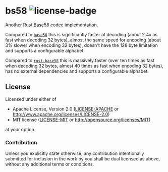 # bs58 ![license-badge][]

Another Rust [Base58][] codec implementation.

Compared to [`base58`][] this is significantly faster at decoding (about
2.4x as fast when decoding 32 bytes), almost the same speed for encoding
(about 3% slower when encoding 32 bytes), doesn't have the 128 byte
limitation and supports a configurable alphabet.

Compared to [`rust-base58`][] this is massively faster (over ten times as
fast when decoding 32 bytes, almost 40 times as fast when encoding 32
bytes), has no external dependencies and supports a configurable alphabet.

## License

Licensed under either of

 * Apache License, Version 2.0 ([LICENSE-APACHE](LICENSE-APACHE) or http://www.apache.org/licenses/LICENSE-2.0)
 * MIT license ([LICENSE-MIT](LICENSE-MIT) or http://opensource.org/licenses/MIT)

at your option.

### Contribution

Unless you explicitly state otherwise, any contribution intentionally submitted
for inclusion in the work by you shall be dual licensed as above, without any
additional terms or conditions.

[license-badge]: https://img.shields.io/badge/license-MIT/Apache--2.0-lightgray.svg?style=flat-square

[Base58]: https://en.wikipedia.org/wiki/Base58
[`base58`]: https://github.com/debris/base58
[`rust-base58`]: https://github.com/nham/rust-base58
